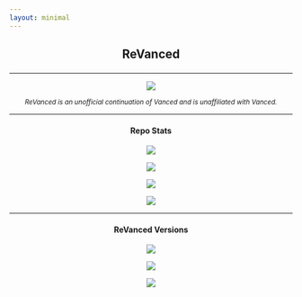 ```yaml
---
layout: minimal
---
```


<h2> <p align="center"> ReVanced </p> </h2>

---

<p align="center">
<a href="https://revanced.app">
<img src="https://is.gd/3We1to">
</a>
</p>

<p align="center"> <sub> <i>
ReVanced is an unofficial continuation of Vanced and is unaffiliated with Vanced.
</i> </sub> </p>

---

<h4> <p align="center"> Repo Stats </p> </h4>

<p align="center">
<a href="https://is.gd/7Guzoq">
<img src="https://is.gd/weYlY7">
</a>
</p>

<p align="center">
<a href="https://is.gd/jYA7BY">
<img src="https://is.gd/t8sJ4B">
</a>
</p>

<p align="center">
<a href="https://is.gd/3eJ6uZ">
<img src="https://is.gd/ZPKoXy">
</a>
</p>

<p align="center">
<img src="https://is.gd/tKLD8V">
</p>

---

<h4> <p align="center"> ReVanced Versions </p> </h4>

<p align="center">
<a href="https://is.gd/XrXuYH">
<img src="https://is.gd/L7bJU4">
</a>
</p>

<p align="center">
<a href="https://is.gd/qPVWKP">
<img src="https://is.gd/aStrQS">
</a>
</p>

<p align="center">
<a href="https://is.gd/QGEbzP">
<img src="https://is.gd/p9FBUQ">
</p>

